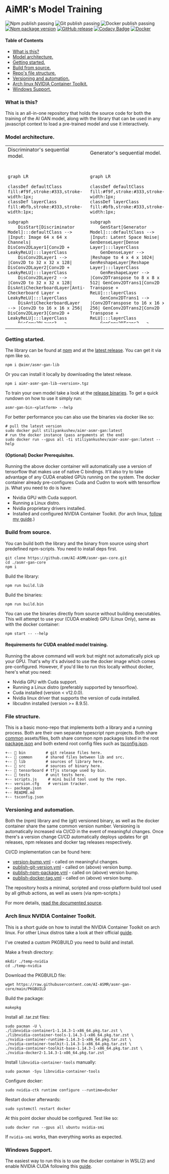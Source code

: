 # AiMR's Model Training

![Npm publish passing](https://github.com/AI-ASMR/asmr-gan-core/actions/workflows/publish-npm-package.yml/badge.svg?branch=main)
![Git publish passing](https://github.com/AI-ASMR/asmr-gan-core/actions/workflows/publish-git-version.yml/badge.svg?branch=main)
![Docker publish passing](https://github.com/AI-ASMR/asmr-gan-core/actions/workflows/publish-docker-tag.yml/badge.svg?branch=main)
[![Npm package version](https://img.shields.io/npm/v/%40aimr%2Fasmr-gan-lib)](https://www.npmjs.com/package/@aimr/asmr-gan-lib)
[![GitHub release](https://img.shields.io/github/v/release/AI-ASMR/asmr-gan-core)](https://github.com/AI-ASMR/asmr-gan-core/releases)
[![Codacy Badge](https://app.codacy.com/project/badge/Grade/0e89310a47e24d6bb14b42183a653171)](https://app.codacy.com/gh/AI-ASMR/asmr-gan-core/dashboard?utm_source=gh&utm_medium=referral&utm_content=&utm_campaign=Badge_grade)
[![Docker](https://badgen.net/badge/icon/docker?icon=docker&label)](https://hub.docker.com/repository/docker/stiliyankushev/aimr-asmr-gan/general)
 
#### Table of Contents
-  [What is this?](#introduction)
-  [Model architecture.](#model)
-  [Getting started.](#getting-started)
-  [Build from source.](#build-from-source)
-  [Repo's file structure.](#file-structure)
-  [Versioning and automation.](#versioning)
-  [Arch linux NVIDIA Container Toolkit.](#arch-nvidia-container)
-  [Windows Support.](#windows)

### What is this? <a id="introduction"></a>

This is an all-in-one repository that holds the source code for both the training of the AI GAN model, along with the library that can be used in any javascript context to load a pre-trained model and use it interactively.

### Model architecture. <a id="model"></a>

<table style="width: 100%;">
<tr>
<td>
Discriminator's sequential model.
</td>
<td>
Generator's sequential model.
</td>
</tr>
<tr>
<td style="width: 50%; vertical-align: top;">
<div style="display: flex; flex-direction: column; height: 100%;">
<div style="flex: 1;">
<pre style="overflow: auto; max-height: 500px;">
          
```mermaid
graph LR

classDef defaultClass fill:#f9f,stroke:#333,stroke-width:1px;
classDef layerClass fill:#bfb,stroke:#333,stroke-width:1px;

subgraph  
    DisStart[Discriminator Model]:::defaultClass --> |Input: Image 64 x 64 x Channels| DisConv2DLayer1[Conv2D + LeakyReLU]:::layerClass
    DisConv2DLayer1 --> |Conv2D to 32 x 32 x 128| DisConv2DLayer2[Conv2D + LeakyReLU]:::layerClass
    DisConv2DLayer2 --> |Conv2D to 32 x 32 x 128| DisAntiCheckerboardLayer[Anti-Checkerboard Layer + LeakyReLU]:::layerClass
    DisAntiCheckerboardLayer --> |Conv2D to 16 x 16 x 256| DisConv2DLayer3[Conv2D + LeakyReLU]:::layerClass
    DisConv2DLayer3 --> |Conv2D to 8 x 8 x 512| DisConv2DLayer4[Conv2D + LeakyReLU]:::layerClass
    DisConv2DLayer4 --> |Conv2D to 4 x 4 x 1024| DisConv2DLayer5[Conv2D + LeakyReLU]:::layerClass
    DisConv2DLayer5 --> |Flatten| DisFlattenLayer[Flatten Layer]:::layerClass
    DisFlattenLayer --> |Dense to 1 Sigmoid| DisDenseLayer[Dense Layer + Sigmoid]:::layerClass
    DisDenseLayer --> |Output: Realness Score| DisEnd[Realness Score]:::defaultClass
end

%% Styling
classDef classA fill:#f96,stroke:#333,stroke-width:4px;
classDef classB fill:#9f6,stroke:#333,stroke-width:2px;

```

</pre>
</div>
</div>
</td>
<td style="width: 50%; vertical-align: top;">
<div style="display: flex; flex-direction: column; height: 100%;">
<div style="flex: 1;">
<pre style="overflow: auto; max-height: 500px;">
          
```mermaid
graph LR

classDef defaultClass fill:#f9f,stroke:#333,stroke-width:1px;
classDef layerClass fill:#bfb,stroke:#333,stroke-width:1px;

subgraph  
    GenStart[Generator Model]:::defaultClass --> |Input: Latent Space Noise| GenDenseLayer[Dense Layer]:::layerClass
    GenDenseLayer --> |Reshape to 4 x 4 x 1024| GenReshapeLayer[Reshape Layer]:::layerClass
    GenReshapeLayer --> |Conv2DTranspose to 8 x 8 x 512| GenConv2DTrans1[Conv2D Transpose + ReLU]:::layerClass
    GenConv2DTrans1 --> |Conv2DTranspose to 16 x 16 x 256| GenConv2DTrans2[Conv2D Transpose + ReLU]:::layerClass
    GenConv2DTrans2 --> |Conv2DTranspose to 32 x 32 x 128| GenConv2DTrans3[Conv2D Transpose + ReLU]:::layerClass
    GenConv2DTrans3 --> |Conv2DTranspose to 32 x 32 x 128| GenAntiCheckerboard[Anti-Checkerboard Layer + ReLU]:::layerClass
    GenAntiCheckerboard --> |Conv2DTranspose to 64 x 64 x Channels| GenFinalLayer[Final Conv2D Transpose + Tanh]:::layerClass
    GenFinalLayer --> |Output: Image 64 x 64 x Channels| GenEnd[Generated Image]:::defaultClass
end

%% Styling
classDef classA fill:#f96,stroke:#333,stroke-width:4px;
classDef classB fill:#9f6,stroke:#333,stroke-width:2px;
```

</pre>
</div>
</div>
</td>
</tr>
</table>

### Getting started. <a id="getting-started"></a>

The library can be found at [npm](https://www.npmjs.com/package/@aimr/asmr-gan-lib) and at the [latest release](https://github.com/AI-ASMR/asmr-gan-core/releases/).
You can get it via npm like so.
```shell
npm i @aimr/asmr-gan-lib
```
Or you can install it locally by downloading the latest release.
```shell
npm i aimr-asmr-gan-lib-<version>.tgz
```
To train your own model take a look at the [release binaries](https://github.com/AI-ASMR/asmr-gan-core/releases/).
To get a quick rundown on how to use it simply run:
```shell
asmr-gan-bin-<platform> --help
```
For better performance you can also use the binaries via docker like so:
```shell
# pull the latest version
sudo docker pull stiliyankushev/aimr-asmr-gan:latest
# run the docker instance (pass arguments at the end)
sudo docker run --gpus all -ti stiliyankushev/aimr-asmr-gan:latest --help
```

#### (Optional) Docker Prerequisites.
Running the above docker container will automatically use a version of tensorflow that makes use of native C bindings. It'll also try to take advantage of any CUDA enabled GPUs running on the system. The docker container already pre-configures Cuda and Cudnn to work with tensorflow js. What you need to do is have:
-   Nvidia GPU with Cuda support.
-   Running a Linux distro.
-   Nvidia proprietary drivers installed.
-   Installed and configured NVIDIA Container Toolkit. (for arch linux, [follow my guide](#arch-nvidia-container).)

### Build from source. <a id="build-from-source"></a>

You can build both the library and the binary from source using short predefined npm-scripts.
You need to install deps first.
```shell
git clone https://github.com/AI-ASMR/asmr-gan-core.git
cd ./asmr-gan-core
npm i
```
Build the library:
```shell
npm run build.lib
```
Build the binaries:
```shell
npm run build.bin
```
You can use the binaries directly from source without building executables.
This will attempt to use your (CUDA enabled) GPU (Linux Only),
same as with the docker container:
```shell
npm start -- --help
```
#### Requirements for CUDA enabled model training.
Running the above command will work but might not automatically pick up your GPU. 
That's why it's advised to use the docker image which comes pre-configured. However, if you'd like to run this locally without docker, here's what you need:
-   Nvidia GPU with Cuda support.
-   Running a Linux distro (preferably supported by tensorflow).
-   Cuda installed (version < v12.0.0).
-   Nvidia linux driver that supports the version of cuda installed.
-   libcudnn installed (version >= 8.9.5).

### File structure. <a id="file-structure"></a>

This is a basic mono-repo that implements both a library and a running process. Both are their own separate typescript npm projects. Both share [common](https://github.com/AI-ASMR/asmr-gan-core/tree/main/common) assets/files, both share common npm packages listed in the root [package.json](https://github.com/AI-ASMR/asmr-gan-core/blob/main/package.json) and both extend root config files such as [tsconfig.json](https://github.com/AI-ASMR/asmr-gan-core/blob/main/tsconfig.json).

```
+-- 📁 bin         # git release files here.
+-- 📁 common      # shared files between lib and src.
+-- 📁 lib         # sources of library here.
+-- 📁 src         # sources of binary here.
+-- 📁 tensorboard # tfjs storage used by bin.
+-- 📁 tests       # unit tests here.
+-- scripts.js     # mini build tool used by the repo.
+-- version.cfg    # version tracker.
+-- package.json
+-- README.md
+-- tsconfig.json
```

### Versioning and automation. <a id="versioning"></a>

Both the (npm) library and the (git) versioned binary, as well as the docker container share the same common version number. Versioning is automatically increased via CI/CD in the event of meaningful changes. Once there's a version change CI/CD automatically deploys updates for git releases, npm releases and docker tag releases respectively.

CI/CD implementation can be found here:
-   [version-bump.yml](https://github.com/AI-ASMR/asmr-gan-core/blob/main/.github/workflows/version-bump.yml) - called on meaningful changes.
-   [publish-git-version.yml](https://github.com/AI-ASMR/asmr-gan-core/blob/main/.github/workflows/publish-git-version.yml) - called on (above) version bump.
-   [publish-npm-package.yml](https://github.com/AI-ASMR/asmr-gan-core/blob/main/.github/workflows/publish-npm-package.yml) - called on (above) version bump.
-   [publish-docker-tag.yml](https://github.com/AI-ASMR/asmr-gan-core/blob/main/.github/workflows/publish-docker-tag.yml) - called on (above) version bump.

The repository hosts a minimal, scripted and cross-platform build tool used by all github actions, as well as users (via npm-scripts.)

For more details, [read the documented source](https://github.com/AI-ASMR/asmr-gan-core/blob/main/scripts.js).

### Arch linux NVIDIA Container Toolkit. <a id="arch-nvidia-container"></a>

This is a short guide on how to install the NVIDIA Container Toolkit on arch linux. For other Linux distros take a look at their official [guide](https://docs.nvidia.com/datacenter/cloud-native/container-toolkit/latest/install-guide.html).

I've created a custom PKGBUILD you need to build and install.

Make a fresh directory:
```shell
mkdir ./temp-nvidia 
cd ./temp-nvidia
```
Download the PKGBUILD file:
```shell
wget https://raw.githubusercontent.com/AI-ASMR/asmr-gan-core/main/PKGBUILD
```
Build the package:
```shell
makepkg
```
Install all .tar.zst files:
```shell
sudo pacman -U \ 
./libnvidia-container1-1.14.3-1-x86_64.pkg.tar.zst \
./libnvidia-container-tools-1.14.3-1-x86_64.pkg.tar.zst \
./nvidia-container-runtime-1.14.3-1-x86_64.pkg.tar.zst \
./nvidia-container-toolkit-1.14.3-1-x86_64.pkg.tar.zst \ 
./nvidia-container-toolkit-base-1.14.3-1-x86_64.pkg.tar.zst \ 
./nvidia-docker2-1.14.3-1-x86_64.pkg.tar.zst
```
Install `libnvidia-container-tools` manually:
```shell
sudo pacman -Syu libnvidia-container-tools
```
Configure docker:
```shell
sudo nvidia-ctk runtime configure --runtime=docker
```
Restart docker afterwards:
```shell
sudo systemctl restart docker
```
At this point docker should be configured. Test like so:
```shell
sudo docker run --gpus all ubuntu nvidia-smi
```
If `nvidia-smi` works, than everything works as expected.

### Windows Support. <a id="windows"></a>

The easiest way to run this is to use the docker container in WSL(2) and enable NVIDIA CUDA following this [guide](https://learn.microsoft.com/en-us/windows/ai/directml/gpu-cuda-in-wsl).